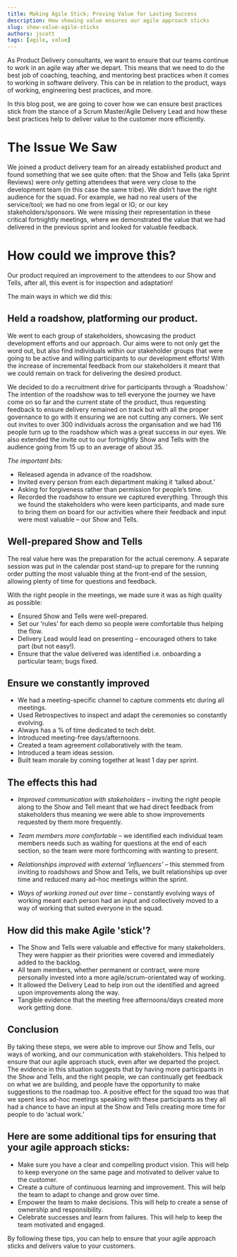 ```yaml
---
title: Making Agile Stick; Proving Value for Lasting Success
description: How showing value ensures our agile approach sticks
slug: show-value-agile-sticks
authors: jscott
tags: [agile, value]
---
```


As Product Delivery consultants, we want to ensure that our teams continue to work in an agile way after we depart. This means that we need to do the best job of coaching, teaching, and mentoring best practices when it comes to working in software delivery. This can be in relation to the product, ways of working, engineering best practices, and more.

In this blog post, we are going to cover how we can ensure best practices stick from the stance of a Scrum Master/Agile Delivery Lead and how these best practices help to deliver value to the customer more efficiently.

<!--truncate-->

# The Issue We Saw
We joined a product delivery team for an already established product and found something that we see quite often: that the Show and Tells (aka Sprint Reviews) were only getting attendees that were very close to the development team (in this case the same tribe). We didn’t have the right audience for the squad. For example, we had no real users of the service/tool; we had no one from legal or IG; or our key stakeholders/sponsors. We were missing their representation in these critical fortnightly meetings, where we demonstrated the value that we had delivered in the previous sprint and looked for valuable feedback.

# How could we improve this?
Our product required an improvement to the attendees to our Show and Tells, after all, this event is for inspection and adaptation!

The main ways in which we did this:

## Held a roadshow, platforming our product.
We went to each group of stakeholders, showcasing the product development efforts and our approach. Our aims were to not only get the word out, but also find individuals within our stakeholder groups that were going to be active and willing participants to our development efforts! With the increase of incremental feedback from our stakeholders it meant that we could remain on track for delivering the desired product.

We decided to do a recruitment drive for participants through a ‘Roadshow.’ The intention of the roadshow was to tell everyone the journey we have come on so far and the current state of the product, thus requesting feedback to ensure delivery remained on track but with all the proper governance to go with it ensuring we are not cutting any corners. We sent out invites to over 300 individuals across the organisation and we had 116 people turn up to the roadshow which was a great success in our eyes. We also extended the invite out to our fortnightly Show and Tells with the audience going from 15 up to an average of about 35.

*The important bits:*
- Released agenda in advance of the roadshow.
- Invited every person from each department making it ‘talked about.’
- Asking for forgiveness rather than permission for people’s time.
- Recorded the roadshow to ensure we captured everything.
Through this we found the stakeholders who were keen participants, and made sure to bring them on board for our activities where their feedback and input were most valuable – our Show and Tells.

## Well-prepared Show and Tells
 

The real value here was the preparation for the actual ceremony. A separate session was put in the calendar post stand-up to prepare for the running order putting the most valuable thing at the front-end of the session, allowing plenty of time for questions and feedback.

With the right people in the meetings, we made sure it was as high quality as possible:

- Ensured Show and Tells were well-prepared.
- Set our ‘rules’ for each demo so people were comfortable thus helping the flow.
- Delivery Lead would lead on presenting – encouraged others to take part (but not easy!).
- Ensure that the value delivered was identified i.e. onboarding a particular team; bugs fixed.

## Ensure we constantly improved
 

- We had a meeting-specific channel to capture comments etc during all meetings.
- Used Retrospectives to inspect and adapt the ceremonies so constantly evolving.
- Always has a % of time dedicated to tech debt.
- Introduced meeting-free days/afternoons.
- Created a team agreement collaboratively with the team.
- Introduced a team ideas session.
- Built team morale by coming together at least 1 day per sprint.

## The effects this had
- *Improved communication with stakeholders* – inviting the right people along to the Show and Tell meant that we had direct feedback from stakeholders thus meaning we were able to show improvements requested by them more frequently.

- *Team members more comfortable* – we identified each individual team members needs such as waiting for questions at the end of each section, so the team were more forthcoming with wanting to present.

- *Relationships improved with external ‘influencers’* – this stemmed from inviting to roadshows and Show and Tells, we built relationships up over time and reduced many ad-hoc meetings within the sprint.

- *Ways of working ironed out over time* – constantly evolving ways of working meant each person had an input and collectively moved to a way of working that suited everyone in the squad.

## How did this make Agile 'stick'?
- The Show and Tells were valuable and effective for many stakeholders. They were happier as their priorities were covered and immediately added to the backlog.
- All team members, whether permanent or contract, were more personally invested into a more agile/scrum-orientated way of working.
- It allowed the Delivery Lead to help iron out the identified and agreed upon improvements along the way.
- Tangible evidence that the meeting free afternoons/days created more work getting done.

## Conclusion
By taking these steps, we were able to improve our Show and Tells, our ways of working, and our communication with stakeholders. This helped to ensure that our agile approach stuck, even after we departed the project. The evidence in this situation suggests that by having more participants in the Show and Tells, and the right people, we can continually get feedback on what we are building, and people have the opportunity to make suggestions to the roadmap too. A positive effect for the squad too was that we spent less ad-hoc meetings speaking with these participants as they all had a chance to have an input at the Show and Tells creating more time for people to do ‘actual work.’

## Here are some additional tips for ensuring that your agile approach sticks:
- Make sure you have a clear and compelling product vision. This will help to keep everyone on the same page and motivated to deliver value to the customer.
- Create a culture of continuous learning and improvement. This will help the team to adapt to change and grow over time.
- Empower the team to make decisions. This will help to create a sense of ownership and responsibility.
- Celebrate successes and learn from failures. This will help to keep the team motivated and engaged.

By following these tips, you can help to ensure that your agile approach sticks and delivers value to your customers.
